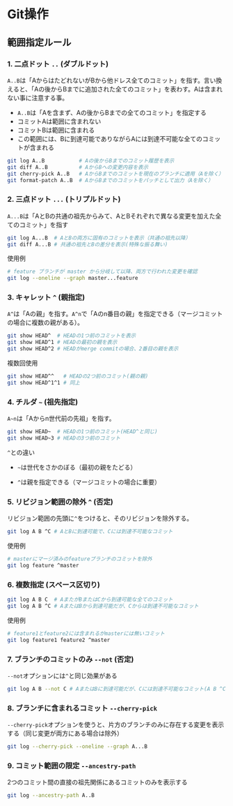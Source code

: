 # Git操作

## 範囲指定ルール

### 1. 二点ドット `..` (ダブルドット)

`A..B`は「AからはたどれないがBから他ドレス全てのコミット」を指す。言い換えると、「Aの後からBまでに追加された全てのコミット」を表わす。Aは含まれない事に注意する事。

* `A..B`は「Aを含まず、Aの後からBまでの全てのコミット」を指定する
* コミットAは範囲に含まれない
* コミットBは範囲に含まれる
* この範囲には、Bに到達可能でありながらAには到達不可能な全てのコミットが含まれる

```bash
git log A..B           # Aの後からBまでのコミット履歴を表示
git diff A..B          # AからBへの変更内容を表示
git cherry-pick A..B   # AからBまでのコミットを現在のブランチに適用（Aを除く）
git format-patch A..B  # AからBまでのコミットをパッチとして出力（Aを除く） 
```



### 2. 三点ドット `...` (トリプルドット)

`A...B`は「AとBの共通の祖先からみて、AとBそれぞれで異なる変更を加えた全てのコミット」を指す

```bash
git log A...B  # AとBの両方に固有のコミットを表示（共通の祖先以降）
git diff A...B # 共通の祖先とBの差分を表示(特殊な振る舞い)
```

使用例

```bash
# feature ブランチが master から分岐して以降、両方で行われた変更を確認
git log --oneline --graph master...feature
```



### 3. キャレット `^`  (親指定)

`A^`は「Aの親」を指す。`A^n`で「Aのn番目の親」を指定できる（マージコミットの場合に複数の親がある）。

```bash
git show HEAD^  # HEADの1つ前のコミットを表示
git show HEAD^1 # HEADの最初の親を表示
git show HEAD^2 # HEADがmerge commitの場合、2番目の親を表示
```

複数回使用

```bash
git show HEAD^^   # HEADの2つ前のコミット(親の親)
git show HEAD^1^1 # 同上
```



### 4. チルダ `~` (祖先指定)

`A~n`は「Aからn世代前の先祖」を指す。

```bash
git show HEAD~  # HEADの1つ前のコミット(HEAD^と同じ)
git show HEAD~3 # HEADの3つ前のコミット
```

`^`との違い

* `~`は世代をさかのぼる（最初の親をたどる）

* `^`は親を指定できる（マージコミットの場合に重要）

  

### 5. リビジョン範囲の除外 `^` (否定)

リビジョン範囲の先頭に`^`をつけると、そのリビジョンを除外する。

```bash
git log A B ^C # AとBに到達可能で、Cには到達不可能なコミット
```

使用例

```bash
# masterにマージ済みのfeatureブランチのコミットを除外
git log feature ^master
```



### 6. 複数指定 (スペース区切り)

```bash
git log A B C  # AまたがBまたはCから到達可能な全てのコミット
git log A B ^C # AまたはBから到達可能だが、Cからは到達不可能なコミット
```

使用例

```bash
# feature1とfeature2には含まれるがmasterには無いコミット
git log feature1 feature2 ^master
```



### 7. ブランチのコミットのみ `--not` (否定)

`--not`オプションには`^`と同じ効果がある

```bash
git log A B --not C # AまたはBに到達可能だが、Cには到達不可能なコミット(A B ^Cと同じ)
```



### 8. ブランチに含まれるコミット `--cherry-pick`

`--cherry-pick`オプションを使うと、片方のブランチのみに存在する変更を表示する（同じ変更が両方にある場合は除外）

```bash
git log --cherry-pick --oneline --graph A...B
```



### 9. コミット範囲の限定 `--ancestry-path`

2つのコミット間の直接の祖先関係にあるコミットのみを表示する

```bash
git log --ancestry-path A..B
```

